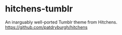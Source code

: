 # hitchens-tumblr
An inarguably well-ported Tumblr theme from Hitchens. https://github.com/patdryburgh/hitchens
